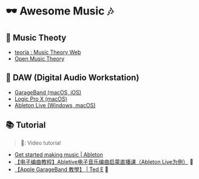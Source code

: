 # 🕶 Awesome Music 🎶

## 📖 Music Theoty

- [teoría : Music Theory Web](https://www.teoria.com/)
- [Open Music Theory](http://openmusictheory.com/)

## 🎹 DAW (Digital Audio Workstation)

- [GarageBand (macOS, iOS)](https://www.apple.com/mac/garageband/)
- [Logic Pro X (macOS)](https://www.apple.com/logic-pro/)
- [Ableton Live (Windows, macOS)](https://www.ableton.com/)

## 📚 Tutorial

> 📀: Video tutorial

- [Get started making music | Ableton](https://learningmusic.ableton.com/index.html)
- [【电子编曲教程】Abletive电子音乐编曲启蒙直播课（Ableton Live为例）](https://www.bilibili.com/video/av22266956/) 📀
- [【Apple GarageBand 教學】 | Ted E](https://www.youtube.com/playlist?list=PLudSoFuRmYtPPc70q_-dcTR6DVNK000po) 📀
